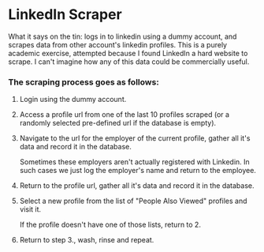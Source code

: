 # LinkedIn Scraper

What it says on the tin: logs in to linkedin using a dummy account, and scrapes data from other account's linkedin profiles. This is a purely academic exercise, attempted because I found LinkedIn a hard website to scrape. I can't imagine how any of this data could be commercially useful.

### The scraping process goes as follows:
  1. Login using the dummy account.
  2. Access a profile url from one of the last 10 profiles scraped (or a randomly selected pre-defined url if the database is empty).
  3. Navigate to the url for the employer of the current profile, gather all it's data and record it in the database.

		Sometimes these employers aren't actually registered with Linkedin. In such cases we just log the employer's name and return to the employee.
  4. Return to the profile url, gather all it's data and record it in the database.
  5. Select a new profile from the list of "People Also Viewed" profiles and visit it.

		If the profile doesn't have one of those lists, return to 2.
  6. Return to step 3., wash, rinse and repeat.
